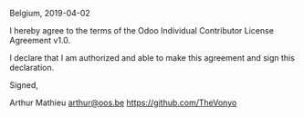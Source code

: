 Belgium, 2019-04-02

I hereby agree to the terms of the Odoo Individual Contributor License
Agreement v1.0.

I declare that I am authorized and able to make this agreement and sign this
declaration.

Signed,

Arthur Mathieu arthur@oos.be https://github.com/TheVonyo
